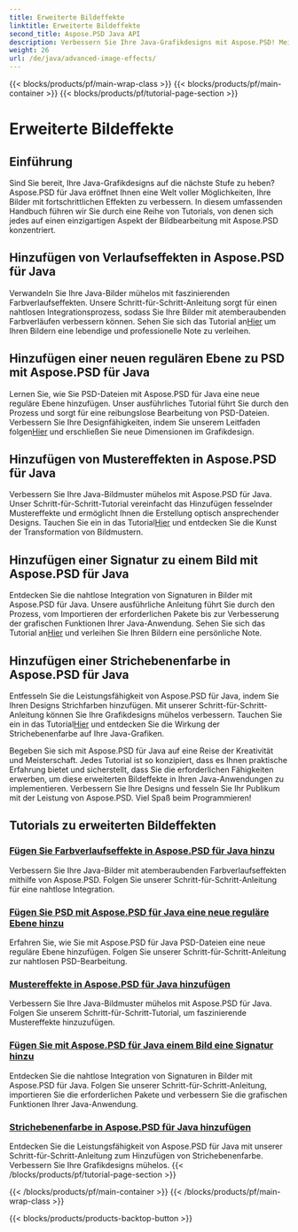 ```yaml
---
title: Erweiterte Bildeffekte
linktitle: Erweiterte Bildeffekte
second_title: Aspose.PSD Java API
description: Verbessern Sie Ihre Java-Grafikdesigns mit Aspose.PSD! Meistern Sie fortgeschrittene Bildeffekte nahtlos – von Farbverläufen und Mustern bis hin zu Signaturen und Strichen.
weight: 26
url: /de/java/advanced-image-effects/
---
```


{{< blocks/products/pf/main-wrap-class >}}
{{< blocks/products/pf/main-container >}}
{{< blocks/products/pf/tutorial-page-section >}}

# Erweiterte Bildeffekte

## Einführung
Sind Sie bereit, Ihre Java-Grafikdesigns auf die nächste Stufe zu heben? Aspose.PSD für Java eröffnet Ihnen eine Welt voller Möglichkeiten, Ihre Bilder mit fortschrittlichen Effekten zu verbessern. In diesem umfassenden Handbuch führen wir Sie durch eine Reihe von Tutorials, von denen sich jedes auf einen einzigartigen Aspekt der Bildbearbeitung mit Aspose.PSD konzentriert.

## Hinzufügen von Verlaufseffekten in Aspose.PSD für Java

 Verwandeln Sie Ihre Java-Bilder mühelos mit faszinierenden Farbverlaufseffekten. Unsere Schritt-für-Schritt-Anleitung sorgt für einen nahtlosen Integrationsprozess, sodass Sie Ihre Bilder mit atemberaubenden Farbverläufen verbessern können. Sehen Sie sich das Tutorial an[Hier](./add-gradient-effects/) um Ihren Bildern eine lebendige und professionelle Note zu verleihen.

## Hinzufügen einer neuen regulären Ebene zu PSD mit Aspose.PSD für Java

Lernen Sie, wie Sie PSD-Dateien mit Aspose.PSD für Java eine neue reguläre Ebene hinzufügen. Unser ausführliches Tutorial führt Sie durch den Prozess und sorgt für eine reibungslose Bearbeitung von PSD-Dateien. Verbessern Sie Ihre Designfähigkeiten, indem Sie unserem Leitfaden folgen[Hier](./add-new-regular-layer/) und erschließen Sie neue Dimensionen im Grafikdesign.

## Hinzufügen von Mustereffekten in Aspose.PSD für Java

 Verbessern Sie Ihre Java-Bildmuster mühelos mit Aspose.PSD für Java. Unser Schritt-für-Schritt-Tutorial vereinfacht das Hinzufügen fesselnder Mustereffekte und ermöglicht Ihnen die Erstellung optisch ansprechender Designs. Tauchen Sie ein in das Tutorial[Hier](./add-pattern-effects/) und entdecken Sie die Kunst der Transformation von Bildmustern.

## Hinzufügen einer Signatur zu einem Bild mit Aspose.PSD für Java

 Entdecken Sie die nahtlose Integration von Signaturen in Bilder mit Aspose.PSD für Java. Unsere ausführliche Anleitung führt Sie durch den Prozess, vom Importieren der erforderlichen Pakete bis zur Verbesserung der grafischen Funktionen Ihrer Java-Anwendung. Sehen Sie sich das Tutorial an[Hier](./add-signature-to-image/) und verleihen Sie Ihren Bildern eine persönliche Note.

## Hinzufügen einer Strichebenenfarbe in Aspose.PSD für Java

 Entfesseln Sie die Leistungsfähigkeit von Aspose.PSD für Java, indem Sie Ihren Designs Strichfarben hinzufügen. Mit unserer Schritt-für-Schritt-Anleitung können Sie Ihre Grafikdesigns mühelos verbessern. Tauchen Sie ein in das Tutorial[Hier](./add-stroke-layer-color/) und entdecken Sie die Wirkung der Strichebenenfarbe auf Ihre Java-Grafiken.

Begeben Sie sich mit Aspose.PSD für Java auf eine Reise der Kreativität und Meisterschaft. Jedes Tutorial ist so konzipiert, dass es Ihnen praktische Erfahrung bietet und sicherstellt, dass Sie die erforderlichen Fähigkeiten erwerben, um diese erweiterten Bildeffekte in Ihren Java-Anwendungen zu implementieren. Verbessern Sie Ihre Designs und fesseln Sie Ihr Publikum mit der Leistung von Aspose.PSD. Viel Spaß beim Programmieren!
## Tutorials zu erweiterten Bildeffekten
### [Fügen Sie Farbverlaufseffekte in Aspose.PSD für Java hinzu](./add-gradient-effects/)
Verbessern Sie Ihre Java-Bilder mit atemberaubenden Farbverlaufseffekten mithilfe von Aspose.PSD. Folgen Sie unserer Schritt-für-Schritt-Anleitung für eine nahtlose Integration.
### [Fügen Sie PSD mit Aspose.PSD für Java eine neue reguläre Ebene hinzu](./add-new-regular-layer/)
Erfahren Sie, wie Sie mit Aspose.PSD für Java PSD-Dateien eine neue reguläre Ebene hinzufügen. Folgen Sie unserer Schritt-für-Schritt-Anleitung zur nahtlosen PSD-Bearbeitung.
### [Mustereffekte in Aspose.PSD für Java hinzufügen](./add-pattern-effects/)
Verbessern Sie Ihre Java-Bildmuster mühelos mit Aspose.PSD für Java. Folgen Sie unserem Schritt-für-Schritt-Tutorial, um faszinierende Mustereffekte hinzuzufügen.
### [Fügen Sie mit Aspose.PSD für Java einem Bild eine Signatur hinzu](./add-signature-to-image/)
Entdecken Sie die nahtlose Integration von Signaturen in Bilder mit Aspose.PSD für Java. Folgen Sie unserer Schritt-für-Schritt-Anleitung, importieren Sie die erforderlichen Pakete und verbessern Sie die grafischen Funktionen Ihrer Java-Anwendung.
### [Strichebenenfarbe in Aspose.PSD für Java hinzufügen](./add-stroke-layer-color/)
Entdecken Sie die Leistungsfähigkeit von Aspose.PSD für Java mit unserer Schritt-für-Schritt-Anleitung zum Hinzufügen von Strichebenenfarbe. Verbessern Sie Ihre Grafikdesigns mühelos.
{{< /blocks/products/pf/tutorial-page-section >}}

{{< /blocks/products/pf/main-container >}}
{{< /blocks/products/pf/main-wrap-class >}}

{{< blocks/products/products-backtop-button >}}
